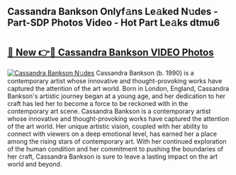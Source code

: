 ## Cassandra Bankson Onlyf𝚊ns Le𝚊ked N𝚞des - Part-SDP Photos Video - Hot Part Le𝚊ks dtmu6

# <h2><a href="http://ab76690.deff.icu/?id=Cassandra+Bankson">🔗 New 👉🔴 Cassandra Bankson VIDEO Photos</a></h2>

[![Cassandra Bankson N𝚞des](https://i.imgur.com/rIISA9y.gif)](http://ab76690.deff.icu/?id=Cassandra+Bankson)
Cassandra Bankson (b. 1990) is a contemporary artist whose innovative and thought-provoking works have captured the attention of the art world. Born in London, England, Cassandra Bankson's artistic journey began at a young age, and her dedication to her craft has led her to become a force to be reckoned with in the contemporary art scene. Cassandra Bankson is a contemporary artist whose innovative and thought-provoking works have captured the attention of the art world. Her unique artistic vision, coupled with her ability to connect with viewers on a deep emotional level, has earned her a place among the rising stars of contemporary art. With her continued exploration of the human condition and her commitment to pushing the boundaries of her craft, Cassandra Bankson is sure to leave a lasting impact on the art world and beyond.
